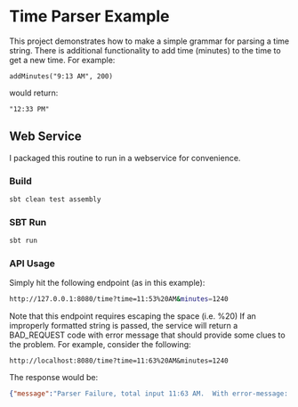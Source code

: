 # Time Parser Example
This project demonstrates how to make a simple grammar for parsing a time string.  There is additional functionality
to add time (minutes) to the time to get a new time.  For example:

```
addMinutes("9:13 AM", 200)
```

would return:
```
"12:33 PM"
```
## Web Service
I packaged this routine to run in a webservice for convenience.

### Build
```bash
sbt clean test assembly
```
### SBT Run
```bash
sbt run
```
### API Usage
Simply hit the following endpoint (as in this example):
```bash
http://127.0.0.1:8080/time?time=11:53%20AM&minutes=1240
```
Note that this endpoint requires escaping the space (i.e. %20)
If an improperly formatted string is passed, the service will return a BAD_REQUEST code with error message that
should provide some clues to the problem.  For example, consider the following:
```
http://localhost:8080/time?time=11:63%20AM&minutes=1240
```
The response would be:
```json
{"message":"Parser Failure, total input 11:63 AM.  With error-message: string matching regex '[0-5]' expected but '6' found"}
```